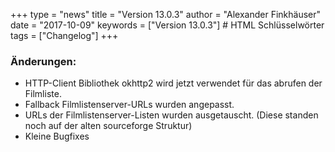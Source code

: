 +++
type = "news"
title = "Version 13.0.3"
author = "Alexander Finkhäuser"
date = "2017-10-09"
keywords = ["Version 13.0.3"] # HTML Schlüsselwörter
tags = ["Changelog"]
+++

### Änderungen:

- HTTP-Client Bibliothek okhttp2 wird jetzt verwendet für das abrufen der Filmliste.
- Fallback Filmlistenserver-URLs wurden angepasst.
- URLs der Filmlistenserver-Listen wurden ausgetauscht. (Diese standen noch auf der alten sourceforge Struktur)
- Kleine Bugfixes
<!--more-->

